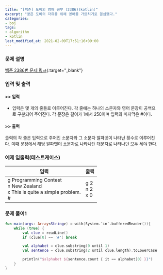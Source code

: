 ```yaml
---
title: "[백준] 도비의 영어 공부 (2386)(kotlin)"
excerpt: "꿍은 도비의 자유를 위해 영어를 가르치기로 결심했다."
categories:
- boj
tags:
- algorithm
- kotlin
last_modified_at: 2021-02-09T17:51:16+09:00
---
```



### 문제 설명
[백준 2386번 문제 링크](https://www.acmicpc.net/problem/2386#description){:target="_blank"}




### 입력 및 출력
#### >> 입력
* 입력은 몇 개의 줄들로 이루어진다.
각 줄에는 하나의 소문자와 영어 문장이 공백으로 구분되어 주어진다.
각 문장은 길이가 1에서 250이며 입력의 마지막은 #이다.



#### >> 출력
출력의 각 줄은 입력으로 주어진 소문자와 그 소문자 알파벳이 나타난 횟수로 이루어진다. 이때 문장에서 해당 알파벳이 소문자로 나타나던 대문자로 나타나던 모두 세야 한다.





### 예제 입출력(테스트케이스)


|입력|출력|
|-----|------|
|g Programming Contest<br>n New Zealand<br>x This is quite a simple problem.<br>#|g 2<br>n 2<br>x 0|




### 문제 풀이1
```kotlin
fun main(args: Array<String>) = with(System.`in`.bufferedReader()){
    while (true) {
        val clue = readLine()
        if (clue[0] == '#') break

        val alphabet = clue.substring(0 until 1)
        val sentence = clue.substring(2 until clue.length).toLowerCase()

        println("$alphabet ${sentence.count { it == alphabet[0] }}")
    }
}
```